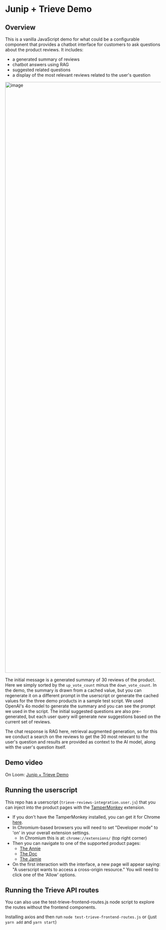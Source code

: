 # Junip + Trieve Demo

## Overview

This is a vanilla JavaScript demo for what could be a configurable component that provides a chatbot interface for customers to ask questions about the product reviews. It includes:

- a generated summary of reviews
- chatbot answers using RAG
- suggested related questions
- a display of the most relevant reviews related to the user's question

<img width="1912" alt="image" src="https://github.com/user-attachments/assets/deecdd5f-394c-4ec3-bdda-16849bfac407">

The initial message is a generated summary of 30 reviews of the product. Here we simply sorted by the `up_vote_count` minus the `down_vote_count`. In the demo, the summary is drawn from a cached value, but you can regenerate it on a different prompt in the userscript or generate the cached values for the three demo products in a sample test script. We used OpenAI's 4o model to generate the summary and you can see the prompt we used in the script. The initial suggested questions are also pre-generated, but each user query will generate *new* suggestions based on the current set of reviews.

The chat response is RAG here, retrieval augmented generation, so for this we conduct a search on the reviews to get the 30 most relevant to the user's question and results are provided as context to the AI model, along with the user's question itself.


## Demo video

On Loom: [Junip + Trieve Demo](https://www.loom.com/share/94d432aead0542a398b14cdb636e6b9b?sid=35c4e25b-89e9-4634-b82b-624b46ebf2fe)

## Running the userscript

This repo has a userscript (`trieve-reviews-integration.user.js`) that you can inject into the product pages with the [TamperMonkey](https://www.tampermonkey.net/) extension.

- If you don't have the TamperMonkey installed, you can get it for Chrome [here](https://chromewebstore.google.com/detail/tampermonkey/dhdgffkkebhmkfjojejmpbldmpobfkfo).
- In Chromium-based browsers you will need to set "Developer mode" to 'on' in your overall extension settings.
    - In Chromium this is at: `chrome://extensions/` (top right corner)
- Then you can navigate to one of the supported product pages:
    - [The Annie](https://www.tecovas.com/products/the-annie)
    - [The Doc](https://www.tecovas.com/products/the-doc)
    - [The Jamie](https://www.tecovas.com/products/the-jamie)
- On the first interaction with the interface, a new page will appear saying: "A userscript wants to access a cross-origin resource." You will need to click one of the 'Allow' options.

## Running the Trieve API routes

You can also use the test-trieve-frontend-routes.js node script to explore the routes without the frontend components.

Installing axios and then run `node test-trieve-frontend-routes.js` or (just `yarn add` and `yarn start`)
